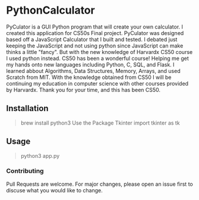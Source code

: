 # PythonCalculator
PyCulator is a GUI Python program that will create your own calculator.
I created this application for CS50s Final project.
PyCulator was designed based off a JavaScript Calculator that I built and tested. 
I debated just keeping the JavaScript and not using python since JavaScript can make thinks a little "fancy". But with the new knowledge of Harvardx CS50 course I used python instead.
CS50 has been a wonderful course! Helping me get my hands onto new languages including Python, C, SQL, and Flask. I learned abbout Algorithms, Data Structures, Memory, Arrays, and used Scratch from MIT. With the knowledge obtained from CS50 I will be continuing my education in computer science with other courses provided by Harvardx.
Thank you for your time, and this has been CS50.
## Installation
> brew install python3
Use the Package Tkinter 
> import tkinter as tk 
## Usage
>python3 app.py

### Contributing
Pull Requests are welcome. For major changes, please open an issue first to discuse what you would like to change.
